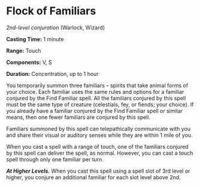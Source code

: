 # Flock of Familiars
*2nd-level conjuration* (Warlock, Wizard)

**Casting Time:** 1 minute

**Range:** Touch

**Components:** V, S

**Duration:** Concentration, up to 1 hour

You temporarily summon three familiars – spirits that take animal forms of your choice. Each familiar uses the same rules and options for a familiar conjured by the Find Familiar spell. All the familiars conjured by this spell must be the same type of creature (celestials, fey, or fiends; your choice). If you already have a familiar conjured by the Find Familiar spell or similar means, then one fewer familiars are conjured by this spell.

Familiars summoned by this spell can telepathically communicate with you and share their visual or auditory senses while they are within 1 mile of you.

When you cast a spell with a range of touch, one of the familiars conjured by this spell can deliver the spell, as normal. However, you can cast a touch spell through only one familiar per turn.

***At Higher Levels.*** When you cast this spell using a spell slot of 3rd level or higher, you conjure an additional familiar for each slot level above 2nd.
